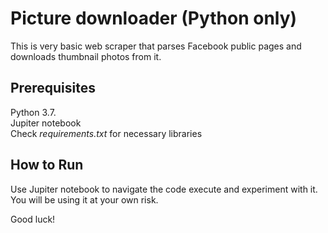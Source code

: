 # Picture downloader (Python only)

This is very basic web scraper that parses Facebook public pages and downloads thumbnail photos from it.

## Prerequisites
Python 3.7.   
Jupiter notebook   
Check *requirements.txt* for necessary libraries

## How to Run
Use Jupiter notebook to navigate the code execute and experiment with it.   
You will be using it at your own risk.

Good luck!
